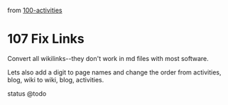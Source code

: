 from [100-activities](100-activities.md)
# 107 Fix Links
Convert all wikilinks--they don't work in md files with most software.

Lets also add a digit to page names and change the order from activities, blog, wiki to wiki, blog, activities.

status @todo